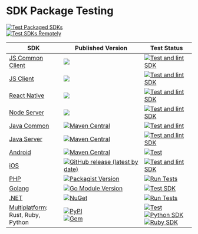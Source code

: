# SDK Package Testing
[![Test Packaged SDKs](https://github.com/Eppo-exp/sdk-test-data/actions/workflows/test-sdk-packages.yml/badge.svg)](https://github.com/Eppo-exp/sdk-test-data/actions/workflows/test-sdk-packages.yml)  
[![Test SDKs Remotely](https://github.com/Eppo-exp/sdk-test-data/actions/workflows/test-sdks-remote.yml/badge.svg)](https://github.com/Eppo-exp/sdk-test-data/actions/workflows/test-sdks-remote.yml)

| SDK | Published Version | Test Status |
|-----|------------------|-------------|
| [JS Common Client](https://github.com/Eppo-exp/js-sdk-common) | [![](https://img.shields.io/npm/v/@eppo/js-client-sdk-common)](https://www.npmjs.com/package/@eppo/js-client-sdk-common) | [![Test and lint SDK](https://github.com/Eppo-exp/js-sdk-common/actions/workflows/lint-test-sdk.yml/badge.svg)](https://github.com/Eppo-exp/js-sdk-common/actions/workflows/lint-test-sdk.yml) |
| [JS Client](https://github.com/Eppo-exp/js-client-sdk) | [![](https://img.shields.io/npm/v/@eppo/js-client-sdk)](https://www.npmjs.com/package/@eppo/js-client-sdk) | [![Test and lint SDK](https://github.com/Eppo-exp/js-client-sdk/actions/workflows/lint-test-sdk.yml/badge.svg)](https://github.com/Eppo-exp/js-client-sdk/actions/workflows/lint-test-sdk.yml) | |
| [React Native](https://github.com/Eppo-exp/react-native-sdk) | [![](https://img.shields.io/npm/v/@eppo/react-native-sdk)](https://www.npmjs.com/package/@eppo/react-native-sdk) | [![Test and lint SDK](https://github.com/Eppo-exp/react-native-sdk/actions/workflows/ci.yml/badge.svg)](https://github.com/Eppo-exp/react-native-sdk/actions/workflows/ci.yml) | |
| [Node Server](https://github.com/Eppo-exp/node-server-sdk) | [![](https://img.shields.io/npm/v/@eppo/node-server-sdk)](https://www.npmjs.com/package/@eppo/node-server-sdk) | [![Test and lint SDK](https://github.com/Eppo-exp/node-server-sdk/actions/workflows/lint-test-sdk.yml/badge.svg)](https://github.com/Eppo-exp/node-server-sdk/actions/workflows/lint-test-sdk.yml) | |
| [Java Common](https://github.com/Eppo-exp/sdk-common-jdk) | [![Maven Central](https://maven-badges.herokuapp.com/maven-central/cloud.eppo/sdk-common-jvm/badge.svg)](https://maven-badges.herokuapp.com/maven-central/cloud.eppo/sdk-common-jvm) | [![Test and lint](https://github.com/Eppo-exp/sdk-common-jdk/actions/workflows/lint-test-sdk.yml/badge.svg)](https://github.com/Eppo-exp/sdk-common-jdk/actions/workflows/lint-test-sdk.yml) | |
| [Java Server](https://github.com/Eppo-exp/java-server-sdk) | [![Maven Central](https://maven-badges.herokuapp.com/maven-central/cloud.eppo/eppo-server-sdk/badge.svg)](https://maven-badges.herokuapp.com/maven-central/cloud.eppo/eppo-server-sdk) | [![Test and lint SDK](https://github.com/Eppo-exp/java-server-sdk/actions/workflows/lint-test-sdk.yml/badge.svg)](https://github.com/Eppo-exp/java-server-sdk/actions/workflows/lint-test-sdk.yml) | |
| [Android](https://github.com/Eppo-exp/android-sdk) | [![Maven Central](https://maven-badges.herokuapp.com/maven-central/cloud.eppo/android-sdk/badge.svg)](https://maven-badges.herokuapp.com/maven-central/cloud.eppo/android-sdk) | [![Test](https://github.com/Eppo-exp/android-sdk/actions/workflows/test.yaml/badge.svg)](https://github.com/Eppo-exp/android-sdk/actions/workflows/test.yaml) | |
| [iOS](https://github.com/Eppo-exp/eppo-ios-sdk) | [![GitHub release (latest by date)](https://img.shields.io/github/v/release/Eppo-exp/eppo-ios-sdk)](https://github.com/Eppo-exp/eppo-ios-sdk/releases) | [![Test and lint SDK](https://github.com/Eppo-exp/eppo-ios-sdk/actions/workflows/unit-tests.yml/badge.svg)](https://github.com/Eppo-exp/eppo-ios-sdk/actions/workflows/unit-tests.yml) | |
| [PHP](https://github.com/Eppo-exp/php-sdk) | [![Packagist Version](https://img.shields.io/packagist/v/eppo/php-sdk)](https://packagist.org/packages/eppo/php-sdk) | [![Run Tests](https://github.com/Eppo-exp/php-sdk/actions/workflows/run-tests.yml/badge.svg)](https://github.com/Eppo-exp/php-sdk/actions/workflows/run-tests.yml) | |
| [Golang](https://github.com/Eppo-exp/golang-sdk) | [![Go Module Version](https://img.shields.io/github/v/tag/Eppo-exp/golang-sdk?label=go%20module)](https://github.com/Eppo-exp/golang-sdk/tags) | [![Test SDK](https://github.com/Eppo-exp/golang-sdk/actions/workflows/test.yml/badge.svg)](https://github.com/Eppo-exp/golang-sdk/actions/workflows/test.yml) | |
| [.NET](https://github.com/Eppo-exp/dot-net-server-sdk) | [![NuGet](https://img.shields.io/nuget/v/Eppo.Sdk)](https://www.nuget.org/packages/Eppo.Sdk) | [![Run Tests](https://github.com/Eppo-exp/dot-net-server-sdk/actions/workflows/run-tests.yml/badge.svg)](https://github.com/Eppo-exp/dot-net-server-sdk/actions/workflows/run-tests.yml) | |
| [Multiplatform](https://github.com/Eppo-exp/eppo-multiplatform):<br> Rust, Ruby, Python | [![PyPI](https://img.shields.io/pypi/v/eppo-server-sdk)](https://pypi.org/project/eppo-server-sdk)<br>[![Gem](https://img.shields.io/gem/v/eppo-server-sdk)](https://rubygems.org/gems/eppo-server-sdk) | [![Test](https://github.com/Eppo-exp/eppo-multiplatform/actions/workflows/ci.yml/badge.svg)](https://github.com/Eppo-exp/eppo-multiplatform/actions/workflows/ci.yml) <br> [![Python SDK](https://github.com/Eppo-exp/eppo-multiplatform/actions/workflows/python.yml/badge.svg)](https://github.com/Eppo-exp/eppo-multiplatform/actions/workflows/python.yml)<br>[![Ruby SDK](https://github.com/Eppo-exp/eppo-multiplatform/actions/workflows/ruby.yml/badge.svg)](https://github.com/Eppo-exp/eppo-multiplatform/actions/workflows/ruby.yml) |

